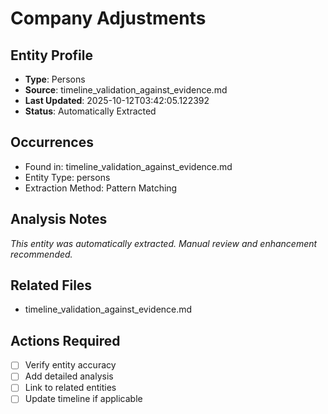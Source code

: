 # Company Adjustments

## Entity Profile
- **Type**: Persons
- **Source**: timeline_validation_against_evidence.md
- **Last Updated**: 2025-10-12T03:42:05.122392
- **Status**: Automatically Extracted

## Occurrences
- Found in: timeline_validation_against_evidence.md
- Entity Type: persons
- Extraction Method: Pattern Matching

## Analysis Notes
*This entity was automatically extracted. Manual review and enhancement recommended.*

## Related Files
- timeline_validation_against_evidence.md

## Actions Required
- [ ] Verify entity accuracy
- [ ] Add detailed analysis
- [ ] Link to related entities
- [ ] Update timeline if applicable

